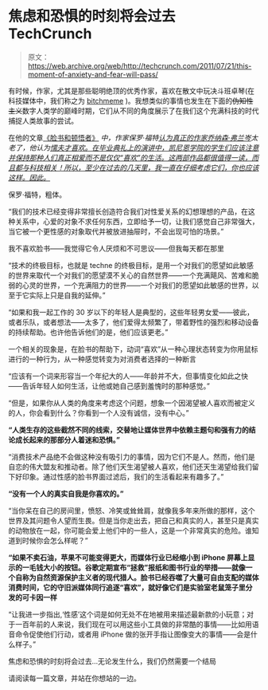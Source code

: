 # 焦虑和恐惧的时刻将会过去 TechCrunch

> 原文：<https://web.archive.org/web/http://techcrunch.com/2011/07/21/this-moment-of-anxiety-and-fear-will-pass/>

有时候，作家，尤其是那些聪明绝顶的优秀作家，喜欢在散文中玩决斗班卓琴(在科技媒体中，我们称之为 [bitchmeme](https://web.archive.org/web/20230203155857/http://twitter.com/#!/bitchmeme) )。我想类似的事情也发生在下面的~~伪知性主义~~数字人类学的巅峰时期，它们从不同的角度展示了在我们这个充满科技的时代捕捉人类故事的尝试。

在他的文章[《脸书和顿悟者》](https://web.archive.org/web/20230203155857/http://nymag.com/daily/intel/2011/07/paul_ford_facebook_and_the_epiphanator_an_end_to_endings.html) *中，作家保罗·福特[认为真正的作家](https://web.archive.org/web/20230203155857/http://nymag.com/author/paul%20ford)[乔纳森·弗兰岑](https://web.archive.org/web/20230203155857/http://en.wikipedia.org/wiki/Jonathan_Franzen)太老了，他认为[懦夫才喜欢。在毕业典礼上的演讲中，凯尼恩学院的学生们应该注意并保持那种人们真正相爱而不是仅仅“喜欢”的生活。这两部作品都很值得一读，而且都与科技相关！所以，至少在过去的几天里，我一直在仔细考虑它们，你也应该这样。因此。](https://web.archive.org/web/20230203155857/http://www.nytimes.com/2011/05/29/opinion/29franzen.html?_r=1&pagewanted=all)*

保罗·福特，粗体。

“我们的技术已经变得非常擅长创造符合我们对性爱关系的幻想理想的产品，在这种关系中，心爱的对象不求任何东西，立即给予一切，让我们感觉自己非常强大，当它被一个更性感的对象取代并被放进抽屉时，不会出现可怕的场景。”

我不喜欢脸书——我觉得它令人厌烦和不可思议——但我每天都在那里

“技术的终极目标，也就是 techne 的终极目标，是用一个对我们的愿望如此敏感的世界来取代一个对我们的愿望漠不关心的自然世界——一个充满飓风、苦难和脆弱的心灵的世界，一个充满阻力的世界——一个对我们的愿望如此敏感的世界，以至于它实际上只是自我的延伸。”

“如果和我一起工作的 30 岁以下的年轻人是典型的，这些年轻男女爱——彼此，或者乐队，或者想法——太多了，他们爱得太频繁了，带着野性的强烈和移动设备的持续帮助。也许他告诉他们的是，他们应该更老。”

一个相关的现象是，在脸书的帮助下，动词“喜欢”从一种心理状态转变为你用鼠标进行的一种行为，从一种感觉转变为对消费者选择的一种断言

“应该有一个词来形容当一个年纪大的人——年龄并不大，但事情变化如此之快——告诉年轻人如何生活，让他或她自己感到羞愧时的那种感觉。”

“但是，如果你从人类的角度来考虑这个问题，想象一个因渴望被人喜欢而被定义的人，你会看到什么？你看到一个人没有诚信，没有中心。”

**“人类生存的这些截然不同的线索，交替地让媒体世界中依赖主题句和强有力的结论成长起来的那部分人着迷和恐惧。”**

“消费技术产品绝不会做这种没有吸引力的事情，因为它们不是人。然而，他们是自恋的伟大盟友和推动者。除了他们天生渴望被人喜欢，他们还天生渴望给我们留下好印象。通过性感的脸书界面过滤后，我们的生活看起来有趣多了。”

**“没有一个人的真实自我是你喜欢的。”**

“当你呆在自己的房间里，愤怒、冷笑或耸耸肩，就像我多年来所做的那样，这个世界及其问题令人望而生畏。但是当你走出去，把自己和真实的人，甚至只是真实的动物放在一起，你可能会爱上他们中的一些人，这是一个非常真实的危险。谁知道到时候你会怎么样呢？”

**“如果不卖石油，苹果不可能变得更大，而媒体行业已经缩小到 iPhone 屏幕上显示的一毛钱大小的按钮。谷歌定期宣布“拯救”报纸和图书行业的举措——就像一个自称为自然资源保护主义者的现代猎人。脸书已经吞噬了大量可自由支配的媒体消费时间，它的守旧派媒体同行追逐“喜欢”，就好像它们是实验室老鼠笼子里分发的可卡因一样**

“让我进一步指出,‘性感’这个词是如何无处不在地被用来描述最新款的小玩意；对于一百年前的人来说，我们现在可以用这些小工具做的非常酷的事情——比如用语音命令促使他们行动，或者用 iPhone 做的张开手指让图像变大的事情——会是什么样子。”

焦虑和恐惧的时刻将会过去…无论发生什么，我们仍然需要一个结局

请阅读每一篇文章，并站在你想站的一边。